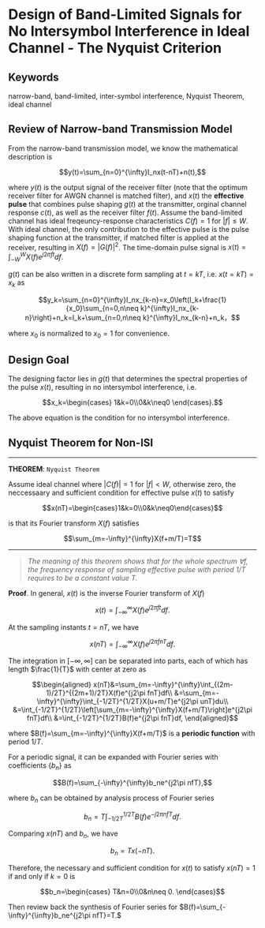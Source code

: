 # Design of Band-Limited Signals for No Intersymbol Interference in Ideal Channel - The Nyquist Criterion

## Keywords

narrow-band, band-limited, inter-symbol interference, Nyquist Theorem, ideal channel

## Review of Narrow-band Transmission Model

From the narrow-band transmission model, we know the mathematical description is 

$$y(t)=\sum_{n=0}^{\infty}I_nx(t-nT)+n(t),$$

where $y(t)$ is the output signal of the receiver filter (note that the optimum receiver filter for AWGN channel is matched filter), and $x(t)$ the **effective pulse** that combines pulse shaping $g(t)$ at the transmitter, orginal channel response $c(t)$, as well as the receiver filter $f(t)$. Assume the band-limited channel has ideal freqeuncy-response characteristics $C(f)=1$ for $|f|\leq W$. With ideal channel, the only contribution to the effective pulse is the pulse shaping function at the transmitter, if matched filter is applied at the receiver, resulting in $X(f)=|G(f)|^2$. The time-domain pulse signal is $x(t)=\int_{-W}^{W}X(f)e^{j2\pi ft}df$.

$g(t)$ can be also written in a discrete form sampling at $t=kT$, i.e. $x(t=kT)=x_k$ as

$$y_k=\sum_{n=0}^{\infty}I_nx_{k-n}=x_0\left(I_k+\frac{1}{x_0}\sum_{n=0,n\neq k}^{\infty}I_nx_{k-n}\right)+n_k=I_k+\sum_{n=0,n\neq k}^{\infty}I_nx_{k-n}+n_k，$$

where $x_0$ is normalized to $x_0=1$ for convenience.

## Design Goal

The designing factor lies in $g(t)$ that determines the spectral properties of the pulse $x(t)$, resulting in no intersymbol interference, i.e.

$$x_k=\begin{cases}
    1&k=0\\0&k\neq0
\end{cases}.$$

The above equation is the condition for no intersymbol interference.

## Nyquist Theorem for Non-ISI

---

**THEOREM**: `Nyquist Theorem`

Assume ideal channel where $|C(f)|=1$ for $|f|<W$, otherwise zero, the neccessaary and sufficient condition for effective pulse $x(t)$ to satisfy

$$x(nT)=\begin{cases}1&k=0\\0&k\neq0\end{cases}$$

is that its Fourier transform $X(f)$ satisfies

$$\sum_{m=-\infty}^{\infty}X(f+m/T)=T$$

---

> *The meaning of this theorem shows that for the whole spectrum $\forall f$, the frequency response of sampling effective pulse with period $1/T$ requires to be a constant value $T$.*

**Proof**. In general, $x(t)$ is the inverse Fourier transform of $X(f)$

$$x(t)=\int_{-\infty}^{\infty}X(f)e^{j2\pi ft}df.$$

At the sampling instants $t=nT$, we have

$$x(nT)=\int_{-\infty}^{\infty}X(f)e^{j2\pi fnT}df.$$

The integration in $[-\infty,\infty]$ can be separated into parts, each of which has length $\frac{1}{T}$ with center at zero as

$$\begin{aligned}
    x(nT)&=\sum_{m=-\infty}^{\infty}\int_{(2m-1)/2T}^{(2m+1)/2T}X(f)e^{j2\pi fnT}df\\
    &=\sum_{m=-\infty}^{\infty}\int_{-1/2T}^{1/2T}X(u+m/T)e^{j2\pi unT}du\\
    &=\int_{-1/2T}^{1/2T}\left[\sum_{m=-\infty}^{\infty}X(f+m/T)\right]e^{j2\pi fnT}df\\
    &=\int_{-1/2T}^{1/2T}B(f)e^{j2\pi fnT}df,
\end{aligned}$$

where $B(f)=\sum_{m=-\infty}^{\infty}X(f+m/T)$ is a **periodic function** with period $1/T$.

For a periodic signal, it can be expanded with Fourier series with coefficients $\{b_n\}$ as

$$B(f)=\sum_{-\infty}^{\infty}b_ne^{j2\pi nfT},$$

where $b_n$ can be obtained by analysis process of Fourier series

$$b_n=T\int_{-1/2T}^{1/2T}B(f)e^{-j2\pi nfT}df.$$

Comparing $x(nT)$ and $b_n$, we have

$$b_n=Tx(-nT).$$

Therefore, the necessary and sufficient condition for $x(t)$ to satisfy $x(nT)=1$ if and only if $k=0$ is

$$b_n=\begin{cases}
    T&n=0\\0&n\neq 0.
\end{cases}$$

Then review back the synthesis of Fourier series for $B(f)=\sum_{-\infty}^{\infty}b_ne^{j2\pi nfT}=T.$
